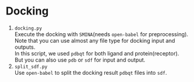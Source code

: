 # Docking

1. `docking.py`  
  Execute the docking with `SMINA`(needs `open-babel` for preprocessing).  
  Note that you can use almost any file type for docking input and outputs.  
  In this script, we used `pdbqt` for both ligand and protein(receptor).  
  But you can also use `pdb` or `sdf` for input and output.
2. `split_sdf.py`  
  Use `open-babel` to split the docking result `pdbqt` files into `sdf`.
